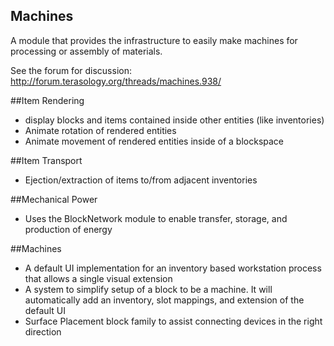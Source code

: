 ## Machines
A module that provides the infrastructure to easily make machines for processing or assembly of materials.

See the forum for discussion: http://forum.terasology.org/threads/machines.938/

##Item Rendering
- display blocks and items contained inside other entities (like inventories)
- Animate rotation of rendered entities
- Animate movement of rendered entities inside of a blockspace

##Item Transport
- Ejection/extraction of items to/from adjacent inventories

##Mechanical Power
- Uses the BlockNetwork module to enable transfer, storage, and production of energy

##Machines
- A default UI implementation for an inventory based workstation process that allows a single visual extension
- A system to simplify setup of a block to be a machine. It will automatically add an inventory, slot mappings, and extension of the default UI
- Surface Placement block family to assist connecting devices in the right direction
